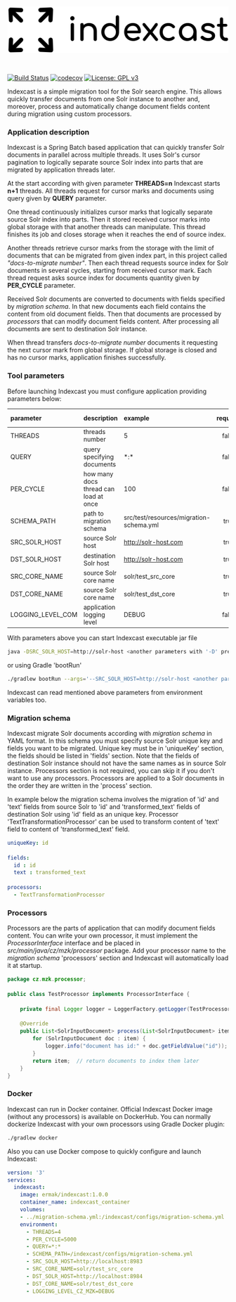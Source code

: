 <p align="center">
  <img src="https://github.com/kazooo/indexcast/blob/master/logo.png?raw=true" alt="Indexcast logo">
</p>

<br>

[![Build Status](https://travis-ci.com/kazooo/indexcast.svg?token=9hx2FG2heDSbUifJsALk&branch=master)](https://travis-ci.com/kazooo/indexcast)
[![codecov](https://codecov.io/gh/kazooo/indexcast/branch/master/graph/badge.svg?token=3IPajdP7Sf)](https://codecov.io/gh/kazooo/indexcast)
[![License: GPL v3](https://img.shields.io/badge/License-GPLv3-blue.svg)](https://www.gnu.org/licenses/gpl-3.0)

Indexcast is a simple migration tool for the Solr search engine.
This allows quickly transfer documents from one Solr instance to another and, moreover,
process and automatically change document fields content during migration using custom processors.

### Application description

Indexcast is a Spring Batch based application that can quickly transfer Solr documents 
in parallel across multiple threads. It uses Solr's cursor pagination to logically separate 
source Solr index into parts that are migrated by application threads later.

At the start according with given parameter **THREADS=n** Indexcast starts **n+1** threads.
All threads request for cursor marks and documents using query given by **QUERY** parameter.

One thread continuously initializes cursor marks that logically separate source Solr index into parts.
Then it stored received cursor marks into global storage with that another threads can manipulate.
This thread finishes its job and closes storage when it reaches the end of source index.

Another threads retrieve cursor marks from the storage with the limit of documents 
that can be migrated from given index part, in this project called *"docs-to-migrate number"*.
Then each thread requests source index for Solr documents in several cycles, starting from
received cursor mark. Each thread request asks source index for documents quantity given by **PER_CYCLE** parameter.

Received Solr documents are converted to documents with fields specified by *migration schema*.
In that new documents each field contains the content from old document fields.
Then that documents are processed by *processors* that can modify document fields content.
After processing all documents are sent to destination Solr instance.

When thread transfers *docs-to-migrate number* documents it requesting the next cursor mark from global storage.
If global storage is closed and has no cursor marks, application finishes successfully.

### Tool parameters

Before launching Indexcast you must configure application providing parameters below:

| parameter         | description                           | example                                 | required | default value |
|   :---            |    :---                               |  :---                                   |   :---:  |  :---:        |
| THREADS           | threads number                        | 5                                       | false    | 4             |
| QUERY             | query specifying documents            | \*:*                                    | false    | \*:*          |
| PER_CYCLE         | how many docs thread can load at once | 100                                     | false    | 5000          |
| SCHEMA_PATH       | path to migration schema              | src/test/resources/migration-schema.yml | true     |
| SRC_SOLR_HOST     | source Solr host                      | http://solr-host.com                    | true     |
| DST_SOLR_HOST     | destination Solr host                 | http://solr-host.com                    | true     |
| SRC_CORE_NAME     | source Solr core name                 | solr/test_src_core                      | true     |
| DST_CORE_NAME     | source Solr core name                 | solr/test_dst_core                      | true     |
| LOGGING_LEVEL_COM | application logging level             | DEBUG                                   | false    | INFO          |

With parameters above you can start Indexcast executable jar file

```bash
java -DSRC_SOLR_HOST=http://solr-host <another parameters with '-D' prefix> -jar build/libs/indexcast-1.0.0.jar 
```

or using Gradle 'bootRun'

```bash
./gradlew bootRun --args='--SRC_SOLR_HOST=http://solr-host <another parameters with "--" prefix>'
```

Indexcast can read mentioned above parameters from environment variables too.

### Migration schema

Indexcast migrate Solr documents according with *migration schema* in YAML format. 
In this schema you must specify source Solr unique key and fields you want to be migrated.
Unique key must be in 'uniqueKey' section, the fields should be listed in 'fields' section.
Note that the fields of destination Solr instance should not have the same names as in source Solr instance.
Processors section is not required, you can skip it if you don't want to use any processors.
Processors are applied to a Solr documents in the order they are written in the 'process' section.

In example below the migration schema involves the migration of 'id' and 'text' fields from
source Solr to 'id' and 'transformed_text' fields of destination Solr using 'id' field as an unique key.
Processor 'TextTransformationProcessor' can be used to transform content of 'text' field to content of 'transformed_text' field. 

```yaml
uniqueKey: id

fields:
  id : id
  text : transformed_text

processors:
  - TextTransformationProcessor
```

### Processors

Processors are the parts of application that can modify document fields content.
You can write your own processor, it must implement the *ProcessorInterface* interface 
and be placed in *src/main/java/cz/mzk/processor* package. Add your processor name to the 
*migration schema* 'processors' section and Indexcast will automatically load it at startup.

```java
package cz.mzk.processor;

public class TestProcessor implements ProcessorInterface {

    private final Logger logger = LoggerFactory.getLogger(TestProcessor.class);

    @Override
    public List<SolrInputDocument> process(List<SolrInputDocument> item) {
        for (SolrInputDocument doc : item) {
            logger.info("document has id:" + doc.getFieldValue("id"));
        }
        return item;  // return documents to index them later
    }
}
```

### Docker

Indexcast can run in Docker container. Official Indexcast Docker image (without any processors) is available on DockerHub.
You can normally dockerize Indexcast with your own processors using Gradle Docker plugin:

```bash
./gradlew docker
```

Also you can use Docker compose to quickly configure and launch Indexcast:

```yaml
version: '3'
services:
  indexcast:
    image: ermak/indexcast:1.0.0
    container_name: indexcast_container
    volumes:
    - ../migration-schema.yml:/indexcast/configs/migration-schema.yml
    environment:
      - THREADS=4
      - PER_CYCLE=5000
      - QUERY=*:*
      - SCHEMA_PATH=/indexcast/configs/migration-schema.yml
      - SRC_SOLR_HOST=http://localhost:8983
      - SRC_CORE_NAME=solr/test_src_core
      - DST_SOLR_HOST=http://localhost:8984
      - DST_CORE_NAME=solr/test_dst_core
      - LOGGING_LEVEL_CZ_MZK=DEBUG
```